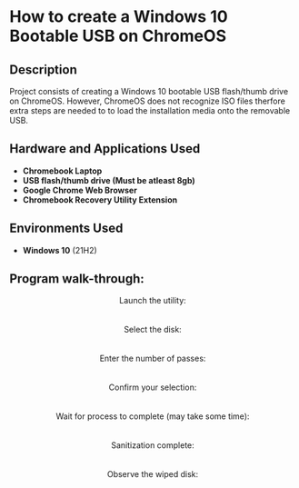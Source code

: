 # How to create a Windows 10 Bootable USB on ChromeOS 
<h2>Description</h2>
Project consists of creating a Windows 10 bootable USB flash/thumb drive on ChromeOS. However, ChromeOS does not recognize ISO files therfore extra steps are needed to to load the installation media onto the removable USB. 
<br />


<h2>Hardware and Applications Used</h2>

- <b>Chromebook Laptop</b> 
- <b>USB flash/thumb drive (Must be atleast 8gb)</b>
- <b>Google Chrome Web Browser</b>
- <b>Chromebook Recovery Utility Extension</b>

<h2>Environments Used </h2>

- <b>Windows 10</b> (21H2)

<h2>Program walk-through:</h2>

<p align="center">
Launch the utility: <br/>

<br />
<br />
Select the disk:  <br/>

<br />
<br />
Enter the number of passes: <br/>

<br />
<br />
Confirm your selection:  <br/>

<br />
<br />
Wait for process to complete (may take some time):  <br/>

<br />
<br />
Sanitization complete:  <br/>

<br />
<br />
Observe the wiped disk:  <br/>

</p>

<!--
 ```diff
- text in red
+ text in green
! text in orange
# text in gray
@@ text in purple (and bold)@@
```
--!>
